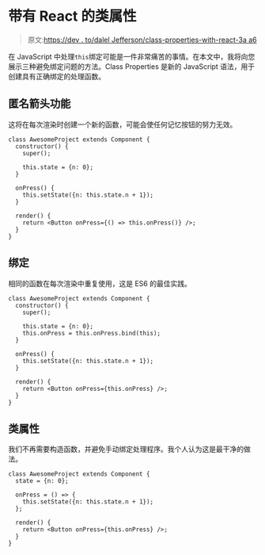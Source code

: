 # 带有 React 的类属性

> 原文:[https://dev . to/dalel Jefferson/class-properties-with-react-3a a6](https://dev.to/daleljefferson/class-properties-with-react-3aa6)

在 JavaScript 中处理`this`绑定可能是一件非常痛苦的事情。在本文中，我将向您展示三种避免绑定问题的方法。Class Properties 是新的 JavaScript 语法，用于创建具有正确绑定的处理函数。

## [](#anonymous-arrow-functions)匿名箭头功能

这将在每次渲染时创建一个新的函数，可能会使任何记忆按钮的努力无效。

```
class AwesomeProject extends Component {
  constructor() {
    super();

    this.state = {n: 0};
  }

  onPress() {
    this.setState({n: this.state.n + 1});
  }

  render() {
    return <Button onPress={() => this.onPress()} />;
  }
} 
```

## [](#bind)绑定

相同的函数在每次渲染中重复使用，这是 ES6 的最佳实践。

```
class AwesomeProject extends Component {
  constructor() {
    super();

    this.state = {n: 0};
    this.onPress = this.onPress.bind(this);
  }

  onPress() {
    this.setState({n: this.state.n + 1});
  }

  render() {
    return <Button onPress={this.onPress} />;
  }
} 
```

## [](#class-properties)类属性

我们不再需要构造函数，并避免手动绑定处理程序。我个人认为这是最干净的做法。

```
class AwesomeProject extends Component {
  state = {n: 0};

  onPress = () => {
    this.setState({n: this.state.n + 1});
  };

  render() {
    return <Button onPress={this.onPress} />;
  }
} 
```